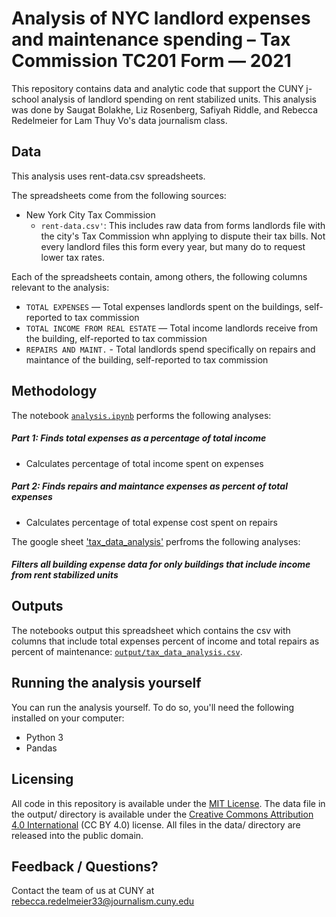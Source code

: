 # Analysis of NYC landlord expenses and maintenance spending – Tax Commission TC201 Form — 2021

This repository contains data and analytic code that support the CUNY j-school analysis of landlord spending on rent stabilized units. This analysis was done by Saugat Bolakhe, Liz Rosenberg, Safiyah Riddle, and Rebecca Redelmeier for Lam Thuy Vo's data journalism class.

## Data

This analysis uses rent-data.csv spreadsheets.

The spreadsheets come from the following sources:

- New York City Tax Commission 
  - `rent-data.csv'`: This includes raw data from forms landlords file with the city's Tax Commission whn applying to dispute their tax bills. Not every landlord files this form every year, but many do to request lower tax rates.

Each of the spreadsheets contain, among others, the following columns relevant to the analysis:

- `TOTAL EXPENSES` — Total expenses landlords spent on the buildings, self-reported to tax commission
- `TOTAL INCOME FROM REAL ESTATE` — Total income landlords receive from the building, elf-reported to tax commission 
- `REPAIRS AND MAINT.` - Total landlords spend specifically on repairs and maintance of the building, self-reported to tax commission

## Methodology

The notebook [`analysis.ipynb`](notebooks/analysis.ipynb) performs the following analyses:

##### Part 1: Finds total expenses as a percentage of total income

- Calculates percentage of total income spent on expenses


##### Part 2: Finds repairs and maintance expenses as percent of total expenses

- Calculates percentage of total expense cost spent on repairs

The google sheet ['tax_data_analysis'](https://docs.google.com/spreadsheets/d/1whShVMTuxbVc5Kfbm6SWC2WhLuXR5lIqQ0JRE6zRIvE/edit#gid=965609219) perfroms the following analyses:

##### Filters all building expense data for only buildings that include income from rent stabilized units


## Outputs

The notebooks output this spreadsheet which contains the csv with columns that include total expenses percent of income and total repairs as percent of maintenance: [`output/tax_data_analysis.csv`](output/tax_data_analysis.csv).

## Running the analysis yourself

You can run the analysis yourself. To do so, you'll need the following installed on your computer:

- Python 3
- Pandas

## Licensing

All code in this repository is available under the [MIT License](https://opensource.org/licenses/MIT). The data file in the output/ directory is available under the [Creative Commons Attribution 4.0 International](https://creativecommons.org/licenses/by/4.0/) (CC BY 4.0) license. All files in the data/ directory are released into the public domain.

## Feedback / Questions?

Contact the team of us at CUNY at rebecca.redelmeier33@journalism.cuny.edu
